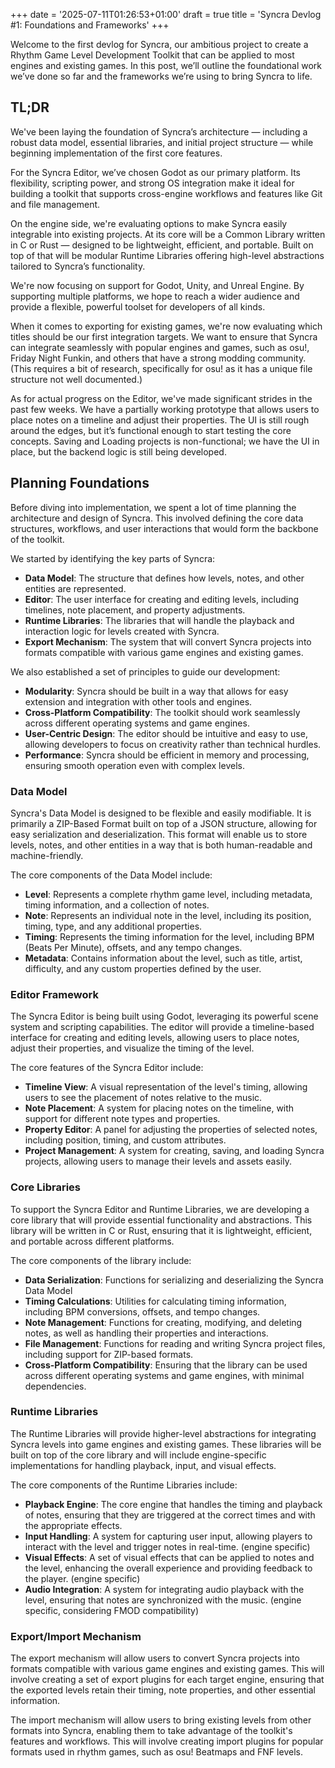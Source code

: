 +++
date = '2025-07-11T01:26:53+01:00'
draft = true
title = 'Syncra Devlog #1: Foundations and Frameworks'
+++

Welcome to the first devlog for Syncra, our ambitious project to create a Rhythm Game Level Development Toolkit that can be applied to most engines and existing games. In this post, we’ll outline the foundational work we’ve done so far and the frameworks we’re using to bring Syncra to life.

## TL;DR

We've been laying the foundation of Syncra’s architecture — including a robust data model, essential libraries, and initial project structure — while beginning implementation of the first core features.

For the Syncra Editor, we’ve chosen Godot as our primary platform. Its flexibility, scripting power, and strong OS integration make it ideal for building a toolkit that supports cross-engine workflows and features like Git and file management.

On the engine side, we're evaluating options to make Syncra easily integrable into existing projects. At its core will be a Common Library written in C or Rust — designed to be lightweight, efficient, and portable. Built on top of that will be modular Runtime Libraries offering high-level abstractions tailored to Syncra’s functionality.

We're now focusing on support for Godot, Unity, and Unreal Engine. By supporting multiple platforms, we hope to reach a wider audience and provide a flexible, powerful toolset for developers of all kinds.

When it comes to exporting for existing games, we're now evaluating which titles should be our first integration targets. We want to ensure that Syncra can integrate seamlessly with popular engines and games, such as osu!, Friday Night Funkin, and others that have a strong modding community. (This requires a bit of research, specifically for osu! as it has a unique file structure not well documented.)

As for actual progress on the Editor, we've made significant strides in the past few weeks. We have a partially working prototype that allows users to place notes on a timeline and adjust their properties. The UI is still rough around the edges, but it’s functional enough to start testing the core concepts. Saving and Loading projects is non-functional; we have the UI in place, but the backend logic is still being developed.

## Planning Foundations

Before diving into implementation, we spent a lot of time planning the architecture and design of Syncra. This involved defining the core data structures, workflows, and user interactions that would form the backbone of the toolkit.

We started by identifying the key parts of Syncra:
- **Data Model**: The structure that defines how levels, notes, and other entities are represented.
- **Editor**: The user interface for creating and editing levels, including timelines, note placement, and property adjustments.
- **Runtime Libraries**: The libraries that will handle the playback and interaction logic for levels created with Syncra.
- **Export Mechanism**: The system that will convert Syncra projects into formats compatible with various game engines and existing games.

We also established a set of principles to guide our development:
- **Modularity**: Syncra should be built in a way that allows for easy extension and integration with other tools and engines.
- **Cross-Platform Compatibility**: The toolkit should work seamlessly across different operating systems and game engines.
- **User-Centric Design**: The editor should be intuitive and easy to use, allowing developers to focus on creativity rather than technical hurdles.
- **Performance**: Syncra should be efficient in memory and processing, ensuring smooth operation even with complex levels.

### Data Model

Syncra's Data Model is designed to be flexible and easily modifiable. It is primarily a ZIP-Based Format built on top of a JSON structure, allowing for easy serialization and deserialization. This format will enable us to store levels, notes, and other entities in a way that is both human-readable and machine-friendly.

The core components of the Data Model include:
- **Level**: Represents a complete rhythm game level, including metadata, timing information, and a collection of notes.
- **Note**: Represents an individual note in the level, including its position, timing, type, and any additional properties.
- **Timing**: Represents the timing information for the level, including BPM (Beats Per Minute), offsets, and any tempo changes.
- **Metadata**: Contains information about the level, such as title, artist, difficulty, and any custom properties defined by the user.

### Editor Framework
The Syncra Editor is being built using Godot, leveraging its powerful scene system and scripting capabilities. The editor will provide a timeline-based interface for creating and editing levels, allowing users to place notes, adjust their properties, and visualize the timing of the level.

The core features of the Syncra Editor include:
- **Timeline View**: A visual representation of the level's timing, allowing users to see the placement of notes relative to the music.
- **Note Placement**: A system for placing notes on the timeline, with support for different note types and properties.
- **Property Editor**: A panel for adjusting the properties of selected notes, including position, timing, and custom attributes.
- **Project Management**: A system for creating, saving, and loading Syncra projects, allowing users to manage their levels and assets easily.

### Core Libraries
To support the Syncra Editor and Runtime Libraries, we are developing a core library that will provide essential functionality and abstractions. This library will be written in C or Rust, ensuring that it is lightweight, efficient, and portable across different platforms.

The core components of the library include:
- **Data Serialization**: Functions for serializing and deserializing the Syncra Data Model
- **Timing Calculations**: Utilities for calculating timing information, including BPM conversions, offsets, and tempo changes.
- **Note Management**: Functions for creating, modifying, and deleting notes, as well as handling their properties and interactions.
- **File Management**: Functions for reading and writing Syncra project files, including support for ZIP-based formats.
- **Cross-Platform Compatibility**: Ensuring that the library can be used across different operating systems and game engines, with minimal dependencies.


### Runtime Libraries

The Runtime Libraries will provide higher-level abstractions for integrating Syncra levels into game engines and existing games. These libraries will be built on top of the core library and will include engine-specific implementations for handling playback, input, and visual effects.

The core components of the Runtime Libraries include:
- **Playback Engine**: The core engine that handles the timing and playback of notes, ensuring that they are triggered at the correct times and with the appropriate effects.
- **Input Handling**: A system for capturing user input, allowing players to interact with the level and trigger notes in real-time. (engine specific)
- **Visual Effects**: A set of visual effects that can be applied to notes and the level, enhancing the overall experience and providing feedback to the player. (engine specific)
- **Audio Integration**: A system for integrating audio playback with the level, ensuring that notes are synchronized with the music. (engine specific, considering FMOD compatibility)

### Export/Import Mechanism
The export mechanism will allow users to convert Syncra projects into formats compatible with various game engines and existing games. This will involve creating a set of export plugins for each target engine, ensuring that the exported levels retain their timing, note properties, and other essential information.

The import mechanism will allow users to bring existing levels from other formats into Syncra, enabling them to take advantage of the toolkit's features and workflows. This will involve creating import plugins for popular formats used in rhythm games, such as osu! Beatmaps and FNF levels.

